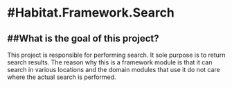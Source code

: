 #Habitat.Framework.Search
========

##What is the goal of this project?
--------------------------------
This project is responsible for performing search. It sole purpose is to return search results. 
The reason why this is a framework module is that it can search in various locations and the domain modules
that use it do not care where the actual search is performed. 